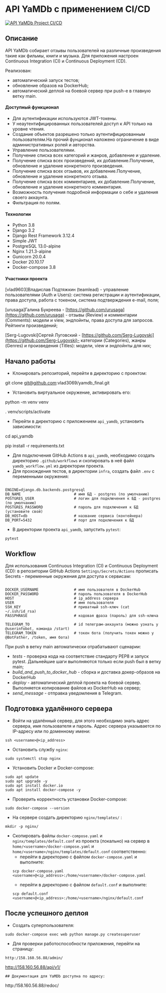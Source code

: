 #  API YaMDb с применением CI/CD

[![API YaMDb Project CI/CD](https://github.com/vlad3069/yamdb_final/actions/workflows/yamdb_workflow.yml/badge.svg)](https://github.com/vlad3069/yamdb_final/actions/workflows/yamdb_workflow.yml)

## Описание

API YaMDb собирает отзывы пользователей на различные произведения такие как
фильмы, книги и музыка. Для приложения настроен Continuous Integration (CI) и
Continuous Deployment (CD).

Реализован:
* автоматический запуск тестов;
* обновление образов на DockerHub;
* автоматический деплой на боевой сервер при push-е в главную ветку main.

#### Доступный функционал

- Для аутентификации используются JWT-токены.
- У неаутентифицированных пользователей доступ к API только на уровне чтения.
- Создание объектов разрешено только аутентифицированным пользователям.На прочий фунционал наложено ограничение в виде административных ролей и авторства.
- Управление пользователями.
- Получение списка всех категорий и жанров, добавление и удаление.
- Получение списка всех произведений, их добавление.Получение, обновление и удаление конкретного произведения.
- Получение списка всех отзывов, их добавление.Получение, обновление и удаление конкретного отзыва.  
- Получение списка всех комментариев, их добавление.Получение, обновление и удаление конкретного комментария.
- Возможность получения подробной информации о себе и удаления своего аккаунта.
- Фильтрация по полям.


#### Технологии

- Python 3.8
- Django 3.2
- Django Rest Framework 3.12.4
- Simple JWT
- PostgreSQL 13.0-alpine
- Nginx 1.21.3-alpine
- Gunicorn 20.0.4
- Docker 20.10.17
- Docker-compose 3.8


#### Участники проекта

[vlad9603]Владислав Подтяжкин (teamlead) - управление пользователями (Auth и Users): система регистрации и аутентификации, права доступа, работа с токеном, система подтверждения e-mail, поля;

[urusaga]Галина Букреева - [https://github.com/urusaga](https://github.com/urusaga) - отзывы (Review) и комментарии (Comments): модели и view, эндпойнты, права доступа для запросов. Рейтинги произведений;

[Serg-Lugovski]Сергей Луговский - [https://github.com/Serg-Lugovski](https://github.com/Serg-Lugovski)- категории (Categories), жанры (Genres) и произведения (Titles): модели, view и эндпойнты для них;


## Начало работы

* Клонировать репозиторий, перейти в директорию с проектом:

git clone git@github.com:vlad3069/yamdb_final.git


* Установить виртуальное окружение, активировать его:

python -m venv venv

. venv/scripts/activate


* Перейти в директорию с приложением ```api_yamdb```, установить зависимости:

cd api_yamdb

pip install -r requirements.txt


* Для подключения GitHub Actions в ```api_yamdb```, необходимо создать директорию 
```.github/workflows``` и скопировать в неё файл ```yamdb_workflow.yml``` из
директории проекта.
* Для прохождения тестов, в директории ```infra```, создать файл ```.env``` с
переменными окружения:
```

ENGINE=django.db.backends.postgresql
DB_NAME                        # имя БД - postgres (по умолчанию)
POSTGRES_USER                  # логин для подключения к БД - postgres (по умолчанию)
POSTGRES_PASSWORD              # пароль для подключения к БД (установите свой)
DB_HOST=db                     # название сервиса (контейнера)
DB_PORT=5432                   # порт для подключения к БД

```
* В директории проекта ```api_yamdb```, запустить ```pytest```:
```
pytest
```

## Workflow

Для использования Continuous Integration (CI) и Continuous Deployment (CD): в
репозитории GitHub Actions ```Settings/Secrets/Actions``` прописать Secrets -
переменные окружения для доступа к сервисам:
```

DOCKER_USERNAME                # имя пользователя в DockerHub
DOCKER_PASSWORD                # пароль пользователя в DockerHub
HOST                           # ip_address сервера
USER                           # имя пользователя
SSH_KEY                        # приватный ssh-ключ (cat ~/.ssh/id_rsa)
PASSPHRASE                     # кодовая фраза (пароль) для ssh-ключа

TELEGRAM_TO                    # id телеграм-аккаунта (можно узнать у @userinfobot, команда /start)
TELEGRAM_TOKEN                 # токен бота (получить токен можно у @BotFather, /token, имя бота)
```
При push в ветку main автоматически отрабатывают сценарии:
* *tests* - проверка кода на соответствие стандарту PEP8 и запуск pytest.
Дальнейшие шаги выполняются только если push был в ветку main;
* *build_and_push_to_docker_hub* - сборка и доставка докер-образов на DockerHub
* *deploy* - автоматический деплой проекта на боевой сервер. Выполняется
копирование файлов из DockerHub на сервер;
* *send_message* - отправка уведомления в Telegram.
## Подготовка удалённого сервера
* Войти на удалённый сервер, для этого необходимо знать адрес сервера, имя
пользователя и пароль. Адрес сервера указывается по IP-адресу или по доменному
имени:
```
ssh <username>@<ip_address>
```
* Остановить службу ```nginx```:
```
sudo systemctl stop nginx
```
* Установить Docker и Docker-compose:
```
sudo apt update
sudo apt upgrade -y
sudo apt install docker.io
sudo apt install docker-compose -y
```
* Проверить корректность установки Docker-compose:
```
sudo docker-compose --version
```
* На сервере создать директорию ```nginx/templates/``` :
```
mkdir -p nginx/
```
* Скопировать файлы ```docker-compose.yaml``` и
```nginx/templates/default.conf``` из проекта (локально) на сервер в
```home/<username>/docker-compose.yaml``` и
```home/<username>/nginx/templates/default.conf``` соответственно:
  * перейти в директорию с файлом ```docker-compose.yaml``` и выполните:
  ```
  scp docker-compose.yaml <username>@<ip_address>:/home/<username>/docker-compose.yaml
  ```
  * перейти в директорию с файлом ```default.conf``` и выполните:
  ```
  scp default.conf <username>@<ip_address>:/home/<username>/nginx/default.conf
  ```
## После успешного деплоя

* Создать суперпользователя:
```
sudo docker-compose exec web python manage.py createsuperuser
```
* Для проверки работоспособности приложения, перейти на страницу:
```
http:/158.160.56.88/admin/
```
http://158.160.56.88/api/v1/
```
## Документация для YaMDb доступна по адресу:
```
http:/158.160.56.88/redoc/
```
